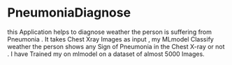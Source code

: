 # PneumoniaDiagnose

this Application helps to diagnose weather the person is suffering from Pneumonia .
It takes Chest Xray Images as input , my MLmodel Classify weather the person shows any Sign of Pneumonia in the Chest X-ray or not .
I have Trained my on mlmodel on a dataset of almost 5000 Images.
